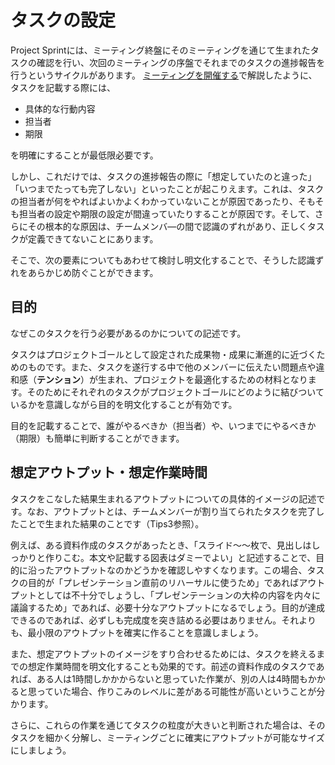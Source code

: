 # タスクの設定

Project Sprintには、ミーティング終盤にそのミーティングを通じて生まれたタスクの確認を行い、次回のミーティングの序盤でそれまでのタスクの進捗報告を行うというサイクルがあります。 [ミーティングを開催する](holding_meetings.md)で解説したように、タスクを記載する際には、

* 具体的な行動内容
* 担当者
* 期限

を明確にすることが最低限必要です。

しかし、これだけでは、タスクの進捗報告の際に「想定していたのと違った」「いつまでたっても完了しない」といったことが起こりえます。これは、タスクの担当者が何をやればよいかよくわかっていないことが原因であったり、そもそも担当者の設定や期限の設定が間違っていたりすることが原因です。そして、さらにその根本的な原因は、チームメンバ―の間で認識のずれがあり、正しくタスクが定義できてないことにあります。

そこで、次の要素についてもあわせて検討し明文化することで、そうした認識ずれをあらかじめ防ぐことができます。

## 目的

なぜこのタスクを行う必要があるのかについての記述です。

タスクはプロジェクトゴールとして設定された成果物・成果に漸進的に近づくためのものです。また、タスクを遂行する中で他のメンバーに伝えたい問題点や違和感（**テンション**）が生まれ、プロジェクトを最適化するための材料となります。そのためにそれぞれのタスクがプロジェクトゴールにどのように結びついているかを意識しながら目的を明文化することが有効です。

目的を記載することで、誰がやるべきか（担当者）や、いつまでにやるべきか（期限）も簡単に判断することができます。

## 想定アウトプット・想定作業時間

タスクをこなした結果生まれるアウトプットについての具体的イメージの記述です。なお、アウトプットとは、チームメンバーが割り当てられたタスクを完了したことで生まれた結果のことです（Tips3参照）。

例えば、ある資料作成のタスクがあったとき、「スライド～～枚で、見出しはしっかりと作りこむ。本文や記載する図表はダミーでよい」と記述することで、目的に沿ったアウトプットなのかどうかを確認しやすくなります。この場合、タスクの目的が「プレゼンテーション直前のリハーサルに使うため」であればアウトプットとしては不十分でしょうし、「プレゼンテーションの大枠の内容を内々に議論するため」であれば、必要十分なアウトプットになるでしょう。目的が達成できるのであれば、必ずしも完成度を突き詰める必要はありません。それよりも、最小限のアウトプットを確実に作ることを意識しましょう。

また、想定アウトプットのイメージをすり合わせるためには、タスクを終えるまでの想定作業時間を明文化することも効果的です。前述の資料作成のタスクであれば、ある人は1時間しかかからないと思っていた作業が、別の人は4時間もかかると思っていた場合、作りこみのレベルに差がある可能性が高いということが分かります。

さらに、これらの作業を通じてタスクの粒度が大きいと判断された場合は、そのタスクを細かく分解し、ミーティングごとに確実にアウトプットが可能なサイズにしましょう。

